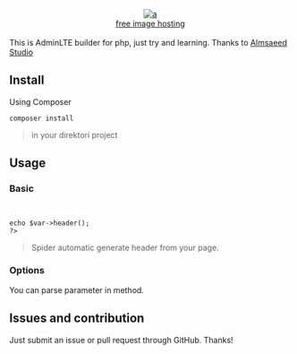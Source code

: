 <center>
<a href='https://postimg.org/image/ipamihdv7/' target='_blank'><img src='https://s5.postimg.org/x8hrjw707/image.png' border='0' alt='a'/><br /><a target='_blank' href='https://postimage.org/'>free image hosting</a><br /><br />
</center>
This is AdminLTE builder for php, just try and learning. Thanks to <a href="http://almsaeedstudio.com">Almsaeed Studio</a>

## Install

Using Composer

```
composer install
```

> in your direktori project

## Usage

### Basic

<code>
<?php
$var = new Spider();<br/>
echo $var->header();
?>
</code>

> Spider automatic generate header from your page.

### Options

You can parse parameter in method.


## Issues and contribution

Just submit an issue or pull request through GitHub. Thanks!
